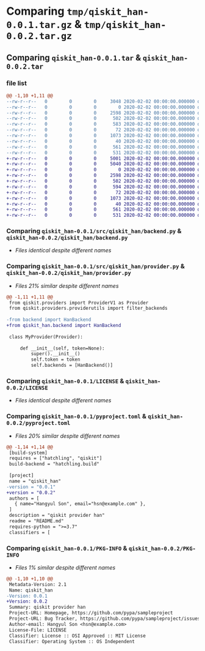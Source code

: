 # Comparing `tmp/qiskit_han-0.0.1.tar.gz` & `tmp/qiskit_han-0.0.2.tar.gz`

## Comparing `qiskit_han-0.0.1.tar` & `qiskit_han-0.0.2.tar`

### file list

```diff
@@ -1,10 +1,11 @@
--rw-r--r--   0        0        0     3048 2020-02-02 00:00:00.000000 qiskit_han-0.0.1/src/qiskit_han/Untitled.ipynb
--rw-r--r--   0        0        0        0 2020-02-02 00:00:00.000000 qiskit_han-0.0.1/src/qiskit_han/__init__.py
--rw-r--r--   0        0        0     2598 2020-02-02 00:00:00.000000 qiskit_han-0.0.1/src/qiskit_han/backend.py
--rw-r--r--   0        0        0      502 2020-02-02 00:00:00.000000 qiskit_han-0.0.1/src/qiskit_han/job.py
--rw-r--r--   0        0        0      583 2020-02-02 00:00:00.000000 qiskit_han-0.0.1/src/qiskit_han/provider.py
--rw-r--r--   0        0        0       72 2020-02-02 00:00:00.000000 qiskit_han-0.0.1/src/qiskit_han/.ipynb_checkpoints/Untitled-checkpoint.ipynb
--rw-r--r--   0        0        0     1073 2020-02-02 00:00:00.000000 qiskit_han-0.0.1/LICENSE
--rw-r--r--   0        0        0       40 2020-02-02 00:00:00.000000 qiskit_han-0.0.1/README.md
--rw-r--r--   0        0        0      561 2020-02-02 00:00:00.000000 qiskit_han-0.0.1/pyproject.toml
--rw-r--r--   0        0        0      531 2020-02-02 00:00:00.000000 qiskit_han-0.0.1/PKG-INFO
+-rw-r--r--   0        0        0     5001 2020-02-02 00:00:00.000000 qiskit_han-0.0.2/Untitled.ipynb
+-rw-r--r--   0        0        0     5040 2020-02-02 00:00:00.000000 qiskit_han-0.0.2/.ipynb_checkpoints/Untitled-checkpoint.ipynb
+-rw-r--r--   0        0        0        0 2020-02-02 00:00:00.000000 qiskit_han-0.0.2/qiskit_han/__init__.py
+-rw-r--r--   0        0        0     2598 2020-02-02 00:00:00.000000 qiskit_han-0.0.2/qiskit_han/backend.py
+-rw-r--r--   0        0        0      502 2020-02-02 00:00:00.000000 qiskit_han-0.0.2/qiskit_han/job.py
+-rw-r--r--   0        0        0      594 2020-02-02 00:00:00.000000 qiskit_han-0.0.2/qiskit_han/provider.py
+-rw-r--r--   0        0        0       72 2020-02-02 00:00:00.000000 qiskit_han-0.0.2/qiskit_han/.ipynb_checkpoints/Untitled-checkpoint.ipynb
+-rw-r--r--   0        0        0     1073 2020-02-02 00:00:00.000000 qiskit_han-0.0.2/LICENSE
+-rw-r--r--   0        0        0       40 2020-02-02 00:00:00.000000 qiskit_han-0.0.2/README.md
+-rw-r--r--   0        0        0      561 2020-02-02 00:00:00.000000 qiskit_han-0.0.2/pyproject.toml
+-rw-r--r--   0        0        0      531 2020-02-02 00:00:00.000000 qiskit_han-0.0.2/PKG-INFO
```

### Comparing `qiskit_han-0.0.1/src/qiskit_han/backend.py` & `qiskit_han-0.0.2/qiskit_han/backend.py`

 * *Files identical despite different names*

### Comparing `qiskit_han-0.0.1/src/qiskit_han/provider.py` & `qiskit_han-0.0.2/qiskit_han/provider.py`

 * *Files 21% similar despite different names*

```diff
@@ -1,11 +1,11 @@
 from qiskit.providers import ProviderV1 as Provider
 from qiskit.providers.providerutils import filter_backends
 
-from backend import HanBackend
+from qiskit_han.backend import HanBackend
 
 class MyProvider(Provider):
 
     def __init__(self, token=None):
         super().__init__()
         self.token = token
         self.backends = [HanBackend()]
```

### Comparing `qiskit_han-0.0.1/LICENSE` & `qiskit_han-0.0.2/LICENSE`

 * *Files identical despite different names*

### Comparing `qiskit_han-0.0.1/pyproject.toml` & `qiskit_han-0.0.2/pyproject.toml`

 * *Files 20% similar despite different names*

```diff
@@ -1,14 +1,14 @@
 [build-system]
 requires = ["hatchling", "qiskit"]
 build-backend = "hatchling.build"
 
 [project]
 name = "qiskit_han"
-version = "0.0.1"
+version = "0.0.2"
 authors = [
   { name="Hangyul Son", email="hsn@example.com" },
 ]
 description = "qiskit provider han"
 readme = "README.md"
 requires-python = ">=3.7"
 classifiers = [
```

### Comparing `qiskit_han-0.0.1/PKG-INFO` & `qiskit_han-0.0.2/PKG-INFO`

 * *Files 1% similar despite different names*

```diff
@@ -1,10 +1,10 @@
 Metadata-Version: 2.1
 Name: qiskit_han
-Version: 0.0.1
+Version: 0.0.2
 Summary: qiskit provider han
 Project-URL: Homepage, https://github.com/pypa/sampleproject
 Project-URL: Bug Tracker, https://github.com/pypa/sampleproject/issues
 Author-email: Hangyul Son <hsn@example.com>
 License-File: LICENSE
 Classifier: License :: OSI Approved :: MIT License
 Classifier: Operating System :: OS Independent
```

